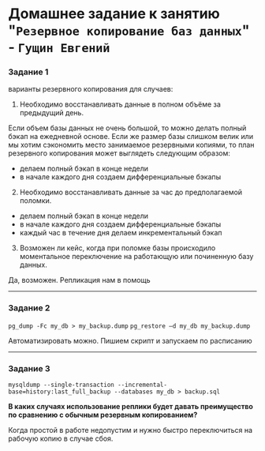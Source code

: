 # Домашнее задание к занятию "`Резервное копирование баз данных`" - `Гущин Евгений`

### Задание 1

варианты резервного копирования для случаев:

1. Необходимо восстанавливать данные в полном объёме за предыдущий день.
   
Если объем базы данных не очень большой, то можно делать полный бэкап на ежедневной основе. Если же размер базы слишком велик или мы хотим сэкономить место занимаемое резервными копиями, то план резервного копирования может выглядеть следующим образом:
- делаем полный бэкап в конце недели
- в начале каждого дня создаем дифференциальные бэкапы

2. Необходимо восстанавливать данные за час до предполагаемой поломки.
- делаем полный бэкап в конце недели
- в начале каждого дня создаем дифференциальные бэкапы
- каждый час в течение дня делаем инкрементальный бэкап

3. Возможен ли кейс, когда при поломке базы происходило моментальное переключение на работающую или починенную базу данных.
   
Да, возможен. Репликация нам в помощь

---

### Задание 2

`pg_dump -Fc my_db > my_backup.dump`
`pg_restore –d my_db my_backup.dump`

Автоматизировать можно. Пишием скрипт и запускаем по расписанию 

---

### Задание 3

`mysqldump --single-transaction --incremental-base=history:last_full_backup --databases my_db > backup.sql`

**В каких случаях использование реплики будет давать преимущество по сравнению с обычным резервным копированием?**

Когда простой в работе недопустим и нужно быстро переключиться на рабочую копию в случае сбоя.
